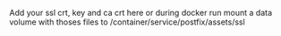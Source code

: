 Add your ssl crt, key and ca crt here or during docker run mount a data volume with thoses files to /container/service/postfix/assets/ssl
